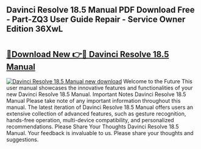 ## Davinci Resolve 18.5 Manual PDF Download Free - Part-ZQ3 User Guide Repair - Service Owner Edition 36XwL

# <h2><a href="http://cf10986.oget.top/?id=Davinci+Resolve+18.5+Manual">🔗Download New 👉🔴 Davinci Resolve 18.5 Manual</a></h2>

[![Davinci Resolve 18.5 Manual new download](https://i.imgur.com/5g1atiW.png)](http://cf10986.oget.top/?id=Davinci+Resolve+18.5+Manual)
Welcome to the Future This user manual showcases the innovative features and functionalities of your new Davinci Resolve 18.5 Manual. Important Notes Davinci Resolve 18.5 Manual Please take note of any important information throughout this manual. The latest iteration of Davinci Resolve 18.5 Manual offers users an extensive collection of advanced features, such as gesture recognition, hands-free operation, multi-device compatibility, and personalized recommendations. Please Share Your Thoughts Davinci Resolve 18.5 Manual. Your feedback is invaluable to us. Please share your thoughts and suggestions.
